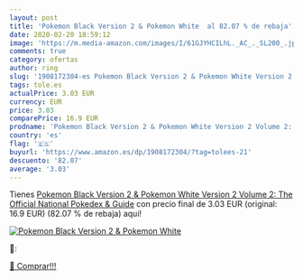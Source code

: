 ```yaml
---
layout: post
title: 'Pokemon Black Version 2 & Pokemon White  al 82.07 % de rebaja'
date: 2020-02-20 18:59:12
image: 'https://m.media-amazon.com/images/I/61GJYHCILhL._AC_._SL200_.jpg'
comments: true
category: ofertas
author: ring
slug: '1908172304-es Pokemon Black Version 2 & Pokemon White Version 2 Volume...'
tags: tole.es
actualPrice: 3.03 EUR
currency: EUR
price: 3.03
comparePrice: 16.9 EUR
prodname: 'Pokemon Black Version 2 & Pokemon White Version 2 Volume 2: The Official National Pokedex & Guide'
country: 'es'
flag: '🇪🇸'
buyurl: 'https://www.amazon.es/dp/1908172304/?tag=tolees-21'
descuento: '82.07'
average: '3.03'
---
```


Tienes [Pokemon Black Version 2 & Pokemon White Version 2 Volume 2: The Official National Pokedex & Guide](https://www.amazon.es/dp/1908172304/?tag=tolees-21) con precio final de  3.03 EUR (original: 16.9 EUR) (82.07 %  de rebaja) aqui!

[![Pokemon Black Version 2 & Pokemon White ](https://m.media-amazon.com/images/I/61GJYHCILhL._AC_._SL200_.jpg)](https://www.amazon.es/dp/1908172304/?tag=tolees-21)

🔎:


[🛒 Comprar!!!](https://www.amazon.es/dp/1908172304/?tag=tolees-21)

